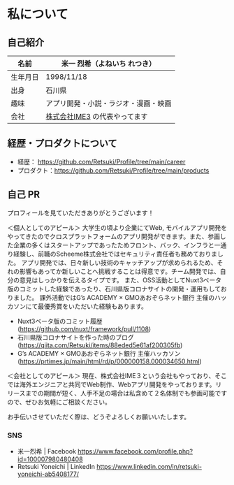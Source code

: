# 私について

## 自己紹介

| 名前     | 米一 烈希（よねいち れつき）         |
| -------- | ------------------------------------ |
| 生年月日 | 1998/11/18                           |
| 出身     | 石川県                               |
| 趣味     | アプリ開発・小説・ラジオ・漫画・映画 |
| 会社     | [株式会社IME3](https://www.notion.so/IME3-4e77c502b80d4423957fdae5db14cadd) の代表やってます |

## 経歴・プロダクトについて

- 経歴： https://github.com/Retsuki/Profile/tree/main/career
- プロダクト：https://github.com/Retsuki/Profile/tree/main/products

## 自己 PR

プロフィールを見ていただきありがとうございます！

＜個人としてのアピール＞
大学生の頃より企業にてWeb, モバイルアプリ開発をやってきたのでクロスプラットフォームのアプリ開発ができます。また、参画した企業の多くはスタートアップであったためフロント、バック、インフラと一通り経験し、前職のScheeme株式会社ではセキュリティ責任者も務めておりました。
アプリ開発では、日々新しい技術のキャッチアップが求められるため、それの影響もあってか新しいことへ挑戦することは得意です。チーム開発では、自分の意見はしっかりを伝えるタイプです。
また、OSS活動としてNuxt3ベータ版のコミットした経験であったり、石川県版コロナサイトの開発・運用もしておりました。
課外活動ではG’s ACADEMY × GMOあおぞらネット銀行 主催のハッカソンにて最優秀賞をいただいた経験もあります。


- Nuxt3ベータ版のコミット履歴(https://github.com/nuxt/framework/pull/1108)
- 石川県版コロナサイトを作った時のブログ(https://qiita.com/Retsuki/items/88eded5e61af200305fb)
- G’s ACADEMY × GMOあおぞらネット銀行 主催ハッカソン(https://prtimes.jp/main/html/rd/p/000000158.000034650.html)


＜会社としてのアピール＞
現在、株式会社IME３という会社もやっており、そこでは海外エンジニアと共同でWeb制作、Webアプリ開発をやっております。リリースまでの期間が短く、人手不足の場合は私含めて２名体制でも参画可能ですので、ぜひお気軽にご相談ください。

お手伝いさせていただく際は、どうぞよろしくお願いいたします。

### SNS

- 米一烈希 | Facebook https://www.facebook.com/profile.php?id=100007980480408
- Retsuki Yoneichi | LinkedIn https://www.linkedin.com/in/retsuki-yoneichi-ab5408177/

